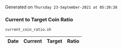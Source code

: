 Generated on `Thursday 23-September-2021 at 05:20:38`

### Current to Target Coin Ratio
`current_coin_ratio.sh`

Date|Current|Target|Ratio
---|---|---|---
